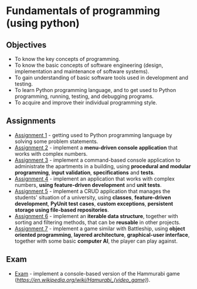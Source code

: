 # Fundamentals of programming (using python)
## Objectives
- To know the key concepts of programming.
- To know the basic concepts of software engineering (design, implementation and maintenance of software systems).
- To gain understanding of basic software tools used in development and testing.
- To learn Python programming language, and to get used to Python programming, running, testing, and debugging programs.
- To acquire and improve their individual programming style.

## Assignments
- [Assignment 1](https://github.com/andrei-dragan/fundamentals-of-programming-assignment1) - getting used to Python programming language by solving some problem statements.
- [Assignment 2](https://github.com/andrei-dragan/fundamentals-of-programming-assignment2) - implement a **menu-driven console application** that works with complex numbers.
- [Assignment 3](https://github.com/andrei-dragan/fundamentals-of-programming-assignment3) - implement a command-based console application to administrate the apartments in a building, using **procedural and modular programming**, **input validation**, **specifications** and **tests**.
- [Assignment 4](https://github.com/andrei-dragan/fundamentals-of-programming-assignment4) - implement an application that works with complex numbers, **using feature-driven development** and **unit tests**.  
- [Assignment 5](https://github.com/andrei-dragan/fundamentals-of-programming-assignment5) - implement a CRUD application that manages the students' situation of a university, using **classes**, **feature-driven development**, **PyUnit test cases**, **custom exceptions**, **persistent storage using file-based repositories**.
- [Assignment 6](https://github.com/andrei-dragan/fundamentals-of-programming-assignment6) - implement an **iterable data structure**, together with sorting and filtering methods, that can be **reusable** in other projects.
- [Assignment 7](https://github.com/andrei-dragan/fundamentals-of-programming-assignment7) - implement a game similar with Battleship, using **object oriented programming**, **layered architecture**, **graphical-user interface**, together with some basic **computer AI**, the player can play against.

## Exam
- [Exam](https://github.com/andrei-dragan/exam) - implement a console-based version of the Hammurabi game (*https://en.wikipedia.org/wiki/Hamurabi_(video_game)*).

